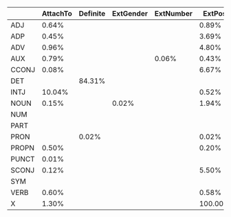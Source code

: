  |  | AttachTo | Definite | ExtGender | ExtNumber | ExtPos | Foreign | Gender | Graft | Lang | Mood | NumType | Number | Number__psor | OOverlap | Overlap | Person | Person__psor | Polarity | PronType | Reflex | Reported | Shared | Subject | Tense | VerbForm | __MISC__Rel
|---|---|---|---|---|---|---|---|---|---|---|---|---|---|---|---|---|---|---|---|---|---|---|---|---|---|---|
 | ADJ  | 0.64% |  |  |  | 0.89% | 0.26% | 81.60% |  | 0.26% |  | 0.06% | 95.91% |  |  | 5.56% |  |  |  | 0.06% |  |  |  |  | 0.13% | 0.13% | 0.64%
 | ADP  | 0.45% |  |  |  | 3.69% |  |  |  |  |  |  |  |  |  | 3.72% |  |  |  |  |  | 0.05% | 0.07% |  |  |  | 0.45%
 | ADV  | 0.96% |  |  |  | 4.80% |  |  |  |  |  |  |  |  |  | 7.37% |  |  | 22.95% | 0.87% |  | 0.03% |  |  |  |  | 0.96%
 | AUX  | 0.79% |  |  | 0.06% | 0.43% |  | 2.80% | 0.18% |  | 92.76% |  | 95.56% |  |  | 8.03% | 92.76% |  |  |  |  | 1.89% | 0.06% | 4.14% | 95.86% | 100.00% | 0.79%
 | CCONJ  | 0.08% |  |  |  | 6.67% |  |  |  |  |  |  |  |  |  | 4.92% |  |  |  |  |  |  |  |  |  |  | 0.08%
 | DET  |  | 84.31% |  |  |  | 0.07% | 63.71% |  | 0.07% |  |  | 99.84% | 8.18% |  | 3.54% | 8.88% | 8.18% |  | 99.84% |  |  | 5.02% |  |  |  | 
 | INTJ  | 10.04% |  |  |  | 0.52% |  |  |  |  |  |  |  |  |  | 17.04% |  |  |  |  |  | 0.26% |  |  |  |  | 9.93%
 | NOUN  | 0.15% |  | 0.02% |  | 1.94% | 0.17% | 98.02% |  | 0.08% |  |  | 97.05% |  |  | 3.97% |  |  |  |  |  | 0.08% | 0.35% |  |  |  | 0.15%
 | NUM  |  |  |  |  |  |  |  |  |  |  |  | 100.00% |  |  | 2.62% |  |  |  |  |  |  | 4.08% |  |  |  | 
 | PART  |  |  |  |  |  |  |  |  |  |  |  |  |  |  |  |  |  |  |  |  |  |  |  |  |  | 
 | PRON  |  | 0.02% |  |  | 0.02% |  | 44.83% |  |  |  |  | 78.12% | 0.04% |  | 6.57% | 87.03% | 0.04% |  | 99.78% | 0.13% |  | 0.94% |  |  |  | 
 | PROPN  | 0.50% |  |  |  | 0.20% |  | 6.89% |  |  |  |  | 7.49% |  |  | 6.69% |  |  |  |  |  |  | 0.40% |  |  |  | 0.50%
 | PUNCT  | 0.01% |  |  |  |  |  |  |  |  |  |  |  |  | 0.01% | 9.36% |  |  |  |  |  |  |  |  |  |  | 0.01%
 | SCONJ  | 0.12% |  |  |  | 5.50% |  |  |  |  |  |  |  |  |  | 6.62% |  |  |  |  |  | 0.12% | 0.12% |  |  |  | 0.12%
 | SYM  |  |  |  |  |  |  |  |  |  |  |  |  |  |  |  |  |  |  |  |  |  |  |  |  |  | 
 | VERB  | 0.60% |  |  |  | 0.58% |  | 17.09% | 0.22% |  | 60.92% |  | 77.61% |  |  | 4.96% | 61.06% |  |  |  |  | 1.17% | 0.34% | 18.63% | 79.41% | 98.18% | 0.60%
 | X  | 1.30% |  |  |  | 100.00% |  |  |  |  |  |  |  |  |  | 20.20% |  |  |  |  |  | 0.65% | 0.33% |  |  |  | 1.30%
